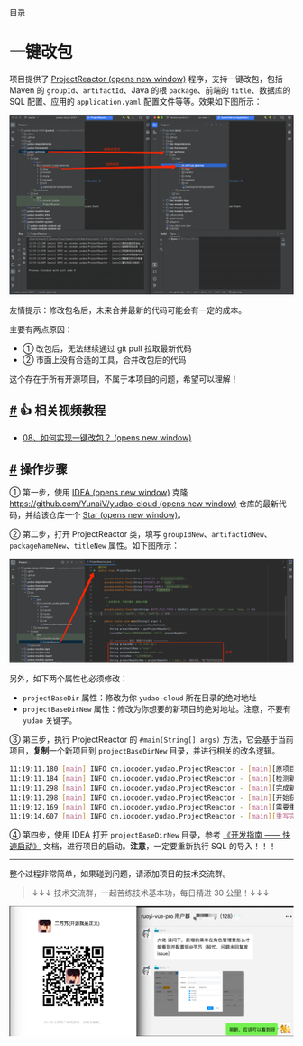 目录

# 一键改包

项目提供了 [ProjectReactor (opens new window)](https://github.com/YunaiV/yudao-cloud/blob/32ea8f5278d3de01f3e7af280a0b73c08d31d6e8/yudao-gateway/src/test/java/cn/iocoder/yudao/ProjectReactor.java) 程序，支持一键改包，包括 Maven 的 `groupId`、`artifactId`、Java 的根 `package`、前端的 `title`、数据库的 SQL 配置、应用的 `application.yaml` 配置文件等等。效果如下图所示：

![效果](./static/01-cloud.png)

友情提示：修改包名后，未来合并最新的代码可能会有一定的成本。

主要有两点原因：

*   ① 改包后，无法继续通过 git pull 拉取最新代码
*   ② 市面上没有合适的工具，合并改包后的代码

这个存在于所有开源项目，不属于本项目的问题，希望可以理解！

## [#](#👍-相关视频教程) 👍 相关视频教程

*   [08、如何实现一键改包？ (opens new window)](https://t.zsxq.com/07yzBuZFu)

## [#](#操作步骤) 操作步骤

① 第一步，使用 [IDEA (opens new window)](http://www.iocoder.cn/categories/IDEA/?self) 克隆 [https://github.com/YunaiV/yudao-cloud (opens new window)](https://github.com/YunaiV/yudao-cloud) 仓库的最新代码，并给该仓库一个 [Star (opens new window)](https://github.com/YunaiV/yudao-cloud)。

② 第二步，打开 ProjectReactor 类，填写 `groupIdNew`、`artifactIdNew`、`packageNameNew`、`titleNew` 属性。如下图所示：

![效果](./static/02-cloud.png)

另外，如下两个属性也必须修改：

*   `projectBaseDir` 属性：修改为你 `yudao-cloud` 所在目录的绝对地址
*   `projectBaseDirNew` 属性：修改为你想要的新项目的绝对地址。注意，不要有 `yudao` 关键字。

③ 第三步，执行 ProjectReactor 的 `#main(String[] args)` 方法，它会基于当前项目，**复制**一个新项目到 `projectBaseDirNew` 目录，并进行相关的改名逻辑。

```bash
11:19:11.180 [main] INFO cn.iocoder.yudao.ProjectReactor - [main][原项目路劲改地址 (/Users/yunai/Java/yudao-cloud-2023)]
11:19:11.184 [main] INFO cn.iocoder.yudao.ProjectReactor - [main][检测新项目目录 (/Users/yunai/Java/xx-new)是否存在]
11:19:11.298 [main] INFO cn.iocoder.yudao.ProjectReactor - [main][完成新项目目录检测，新项目路径地址 (/Users/yunai/Java/xx-new)]
11:19:11.298 [main] INFO cn.iocoder.yudao.ProjectReactor - [main][开始获得需要重写的文件，预计需要 10-20 秒]
11:19:12.169 [main] INFO cn.iocoder.yudao.ProjectReactor - [main][需要重写的文件数量：1573，预计需要 15-30 秒]
11:19:14.607 [main] INFO cn.iocoder.yudao.ProjectReactor - [main][重写完成]共耗时：3 秒

```

④ 第四步，使用 IDEA 打开 `projectBaseDirNew` 目录，参考 [《开发指南 —— 快速启动》](/quick-start) 文档，进行项目的启动。**注意**，一定要重新执行 SQL 的导入！！！

* * *

整个过程非常简单，如果碰到问题，请添加项目的技术交流群。

> ↓↓↓ 技术交流群，一起苦练技术基本功，每日精进 30 公里！↓↓↓

![交流群](./static/mp_yudaoyuanma2.png)